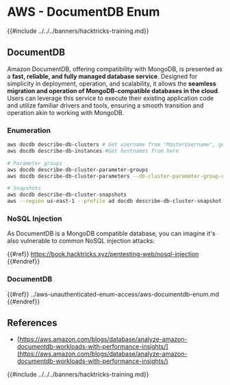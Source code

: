 # AWS - DocumentDB Enum

{{#include ../../../banners/hacktricks-training.md}}

## DocumentDB

Amazon DocumentDB, offering compatibility with MongoDB, is presented as a **fast, reliable, and fully managed database service**. Designed for simplicity in deployment, operation, and scalability, it allows the **seamless migration and operation of MongoDB-compatible databases in the cloud**. Users can leverage this service to execute their existing application code and utilize familiar drivers and tools, ensuring a smooth transition and operation akin to working with MongoDB.

### Enumeration

```bash
aws docdb describe-db-clusters # Get username from "MasterUsername", get also the endpoint from "Endpoint"
aws docdb describe-db-instances #Get hostnames from here

# Parameter groups
aws docdb describe-db-cluster-parameter-groups
aws docdb describe-db-cluster-parameters --db-cluster-parameter-group-name <param_group_name>

# Snapshots
aws docdb describe-db-cluster-snapshots
aws --region us-east-1 --profile ad docdb describe-db-cluster-snapshot-attributes --db-cluster-snapshot-identifier <snap_id>
```

### NoSQL Injection

As DocumentDB is a MongoDB compatible database, you can imagine it's also vulnerable to common NoSQL injection attacks:

{{#ref}}
https://book.hacktricks.xyz/pentesting-web/nosql-injection
{{#endref}}

### DocumentDB

{{#ref}}
../aws-unauthenticated-enum-access/aws-documentdb-enum.md
{{#endref}}

## References

- [https://aws.amazon.com/blogs/database/analyze-amazon-documentdb-workloads-with-performance-insights/](https://aws.amazon.com/blogs/database/analyze-amazon-documentdb-workloads-with-performance-insights/)

{{#include ../../../banners/hacktricks-training.md}}






